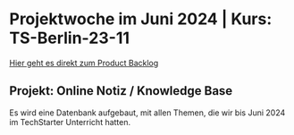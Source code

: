 # Projektwoche im Juni 2024 | Kurs: TS-Berlin-23-11

[Hier geht es direkt zum Product Backlog](https://github.com/smatplacid/ts-berlin-23-11/blob/main/_Dokumentation/log.md)

## Projekt: Online Notiz / Knowledge Base

Es wird eine Datenbank aufgebaut, mit allen Themen, die wir bis Juni 2024 im TechStarter Unterricht hatten.